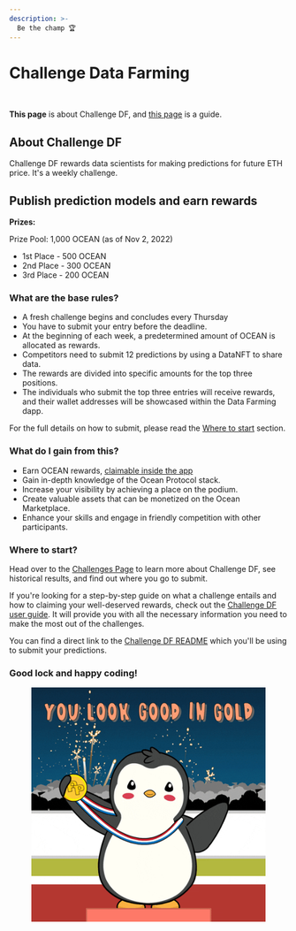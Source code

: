 ```yaml
---
description: >-
  Be the champ 🏆
---
```


# Challenge Data Farming

<figure><img src="../../.gitbook/assets/gif/underwater-you-want-some-of-this.gif" alt=""></figure>


**This page** is about Challenge DF, and [this page](challengedf-guide.md) is a guide.

## About Challenge DF

Challenge DF rewards data scientists for making predictions for future ETH price. It's a weekly challenge.

## Publish prediction models and earn rewards

**Prizes:**

Prize Pool: 1,000 OCEAN (as of Nov 2, 2022)

- 1st Place - 500 OCEAN
- 2nd Place - 300 OCEAN
- 3rd Place - 200 OCEAN


### What are the base rules?

- A fresh challenge begins and concludes every Thursday
- You have to submit your entry before the deadline.
- At the beginning of each week, a predetermined amount of OCEAN is allocated as rewards.
- Competitors need to submit 12 predictions by using a DataNFT to share data.
- The rewards are divided into specific amounts for the top three positions.
- The individuals who submit the top three entries will receive rewards, and their wallet addresses will be showcased within the Data Farming dapp.

For the full details on how to submit, please read the [Where to start](#where-to-start) section.

### What do I gain from this?

- Earn OCEAN rewards, [claimable inside the app](https://df.oceandao.org/rewards)
- Gain in-depth knowledge of the Ocean Protocol stack.
- Increase your visibility by achieving a place on the podium.
- Create valuable assets that can be monetized on the Ocean Marketplace.
- Enhance your skills and engage in friendly competition with other participants.

### Where to start?

Head over to the [Challenges Page](https://df.oceandao.org/challenge-df) to learn more about Challenge DF, see historical results, and find out where you go to submit.

If you're looking for a step-by-step guide on what a challenge entails and how to claiming your well-deserved rewards, check out the [Challenge DF user guide](challengedf-guide.md). It will provide you with all the necessary information you need to make the most out of the challenges.

You can find a direct link to the [Challenge DF README](https://github.com/oceanprotocol/predict-eth/blob/main/challenges/challenge-df.md) which you'll be using to submit your predictions.

### Good lock and happy coding!

<figure><img src="../.gitbook/assets/data-farming/gif/winner.gif" alt=""><figcaption></figcaption></figure>

